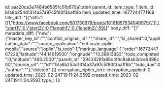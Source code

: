 id: aaa20ca3e7484b65851c01b679a1cde4
parent_id: 
item_type: 1
item_id: b1a8b254d1314a37a97c5f80f3ba1f9b
item_updated_time: 1677244771169
title_diff: "[{\"diffs\":[[1,\"https://www.facebook.com/501730978/posts/10161057534040979/\"]],\"start1\":0,\"start2\":0,\"length1\":0,\"length2\":59}]"
body_diff: "[]"
metadata_diff: {"new":{"master_key_id":"","conflict_original_id":"","share_id":"","is_shared":0,"application_data":"","source_application":"net.cozic.joplin-mobile","source":"joplin","is_todo":1,"markup_language":1,"order":1677244767229,"latitude":"44.14919500","longitude":"10.38813833","todo_completed":0,"altitude":"493.2000","parent_id":"2943428fa88c4f4c8a8ab3dce9498c00","source_url":"","id":"b1a8b254d1314a37a97c5f80f3ba1f9b","todo_due":0,"author":""},"deleted":[]}
encryption_cipher_text: 
encryption_applied: 0
updated_time: 2023-02-24T19:11:24.959Z
created_time: 2023-02-24T19:11:24.959Z
type_: 13